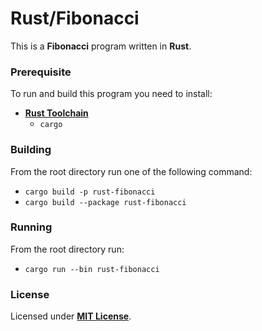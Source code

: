 # Rust/Fibonacci

This is a **Fibonacci** program written in **Rust**.

### Prerequisite

To run and build this program you need to install:

* [**Rust Toolchain**](https://www.rust-lang.org/tools/install)
  * `cargo`

### Building

From the root directory run one of the following command:

* `cargo build -p rust-fibonacci`
* `cargo build --package rust-fibonacci`

### Running

From the root directory run:

* `cargo run --bin rust-fibonacci`

### License

Licensed under [**MIT License**](https://github.com/altersabeh/codes/blob/main/LICENSE).
